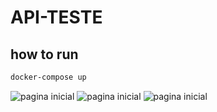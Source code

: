 # API-TESTE

## how to run
```bash
docker-compose up
```
![pagina inicial](https://i.ibb.co/DCrrwHJ/Captura-de-tela-2021-01-28-192936.png)
![pagina inicial](https://i.ibb.co/rkRtWrP/Captura-de-tela-2021-01-28-192951.png)
![pagina inicial](https://i.ibb.co/10TrxT7/Captura-de-tela-2021-01-28-193004.png)
